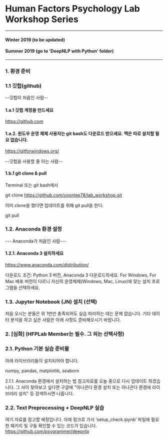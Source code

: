 # Human Factors Psychology Lab Workshop Series

---------

#### Winter 2019 (to be updated)
#### Summer 2019 (go to 'DeepNLP with Python' folder)

---------

### 1. 환경 준비

### 1.1 깃헙(github)

--깃헙이 처음인 사람--

#### 1.a.1 깃헙 계정을 만드세요
https://github.com

#### 1.a.2. 윈도우 운영 체제 사용자는 git bash도 다운로드 받으세요. 맥은 따로 설치할 필요 없습니다. 
https://gitforwindows.org/

--깃헙을 사용할 줄 아는 사람--

#### 1.b.1 git clone & pull

Terminal 또는 git bash에서

  git clone https://github.com/yoonlee78/lab_workshop.git

이미 clone을 했다면 업데이트를 위해 git pull을 한다.

  git pull

### 1.2. Anaconda 환경 설정

--- Anaconda가 처음인 사람---

#### 1.2.1. Anaconda 3 설치하세요

https://www.anaconda.com/distribution/

다운로드 조건: Python 3 버전, Anaconda 3 다운로드하세요. For Windows, For Mac 배포 버전이 다르니 자신의 운영체제(Windows, Mac, Linux)에 맞는 설치 프로그램을 선택하세요. 

### 1.3. Jupyter Notebook (JN) 설치 (선택)

처음 오시는 분들은 위 1번만 충족되어도 실습 따라하는 데는 문제 없습니다. 기타 데이터 분석을 하고 싶은 사람은 아래 사항도 준비해오시기 바랍니다. 

### 2. [심화] (HFPLab Member는 필수. 그 외는 선택사항)

### 2.1. Python 기본 실습 준비물

아래 라이브러리들이 설치되어야 합니다. 

numpy, pandas, matplotlib, seaborn 

2.1.1. Anaconda 환경에서 설치하는 법 참고자료를 오늘 중으로 다시 업데이트 하겠습니다. 그 사이 찾아보고 싶다면 구글에 "아나콘다 환경 설치 또는 아나콘다 환경에 라이브러리 설치" 등 검색하시면 나옵니다. 

### 2.2. Text Preprocessing + DeepNLP 실습

여기 자료를 참고할 예정입니다. 
아래 링크로 가서 ‘setup_check.ipynb’ 파일에 필요한 패키지 및 구동 확인할 수 있는 코드가 있습니다. 
https://github.com/psygrammer/deepnlp
